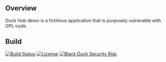 ## Overview ##
Duck Hub demo is a fictitious application that is purposely vulnerable with GPL code.

## Build ##

[![Build Status](https://travis-ci.org/blackducksoftware/hub-fod.svg?branch=master)](https://travis-ci.org/blackducksoftware/hub-fod) [![License](https://img.shields.io/badge/License-Apache%202.0-blue.svg)](https://opensource.org/licenses/Apache-2.0) [![Black Duck Security Risk](https://copilot.blackducksoftware.com/github/repos/davemeurer/duck-hub/branches/master/badge-risk.svg)](https://copilot.blackducksoftware.com/github/repos/davemeurer/duck-hub/branches/master)
